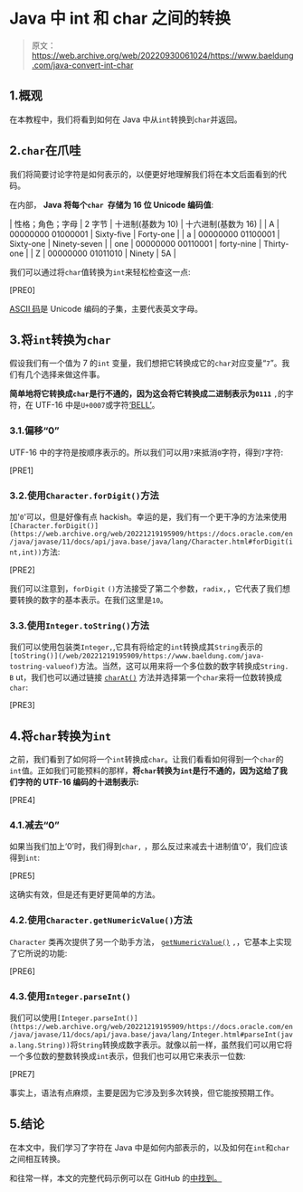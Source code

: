 # Java 中 int 和 char 之间的转换

> 原文：<https://web.archive.org/web/20220930061024/https://www.baeldung.com/java-convert-int-char>

## 1.概观

在本教程中，我们将看到如何在 Java 中从`int`转换到`char`并返回。

## 2.`char`在爪哇

我们将简要讨论字符是如何表示的，以便更好地理解我们将在本文后面看到的代码。

在内部， **Java 将每个`char `存储为 16 位 Unicode 编码值**:

| 性格；角色；字母 | 2 字节 | 十进制(基数为 10) | 十六进制(基数为 16) |
| A | 00000000 01000001 | Sixty-five | Forty-one |
| a | 00000000 01100001 | Sixty-one | Ninety-seven |
| one | 00000000 00110001 | forty-nine | Thirty-one |
| Z | 00000000 01011010 | Ninety | 5A |

我们可以通过将`char`值转换为`int`来轻松检查这一点:

[PRE0]

[ASCII 码](/web/20221219195909/https://www.baeldung.com/cs/ascii-code)是 Unicode 编码的子集，主要代表英文字母。

## 3.将`int`转换为`char`

假设我们有一个值为 7 的`int` 变量，我们想把它转换成它的`char`对应变量“`7`”。我们有几个选择来做这件事。

**简单地将它转换成`char`是行不通的，因为这会将它转换成二进制表示为`0111`** `,`的字符，在 UTF-16 中是`U+0007`或字符[‘BELL’](https://web.archive.org/web/20221219195909/https://www.fileformat.info/info/unicode/char/0007/index.htm)。

### 3.1.偏移“0”

UTF-16 中的字符是按顺序表示的。所以我们可以用`7`来抵消`0`字符，得到`7`字符:

[PRE1]

### 3.2.使用`Character.forDigit()`方法

加'`0`'可以，但是好像有点 hackish。幸运的是，我们有一个更干净的方法来使用`[Character.forDigit()](https://web.archive.org/web/20221219195909/https://docs.oracle.com/en/java/javase/11/docs/api/java.base/java/lang/Character.html#forDigit(int,int))`方法:

[PRE2]

我们可以注意到，`forDigit` `()`方法接受了第二个参数，`radix,`，它代表了我们想要转换的数字的基本表示。在我们这里是`10`。

### 3.3.使用`Integer.toString()`方法

我们可以使用包装类`Integer,`,它具有将给定的`int`转换成其`String`表示的`[toString()](/web/20221219195909/https://www.baeldung.com/java-tostring-valueof)`方法。当然，这可以用来将一个多位数的数字转换成`String. B` ut，我们也可以通过链接 [`charAt()`](/web/20221219195909/https://www.baeldung.com/java-convert-string-to-char) 方法并选择第一个`char`来将一位数转换成`char`:

[PRE3]

## 4.将`char`转换为`int`

之前，我们看到了如何将一个`int`转换成`char`。让我们看看如何得到一个`char`的`int`值。正如我们可能预料的那样，**将`char`转换为`int`是行不通的，因为这给了我们字符的 UTF-16 编码的十进制表示:**

[PRE4]

### 4.1.减去“0”

如果当我们加上‘0’时，我们得到`char,` ，那么反过来减去十进制值‘0’，我们应该得到`int`:

[PRE5]

这确实有效，但是还有更好更简单的方法。

### 4.2.使用`Character.getNumericValue()`方法

`Character` 类再次提供了另一个助手方法， [`getNumericValue()`](https://web.archive.org/web/20221219195909/https://docs.oracle.com/en/java/javase/11/docs/api/java.base/java/lang/Character.html#getNumericValue(char)) `,`，它基本上实现了它所说的功能:

[PRE6]

### 4.3.使用`Integer.parseInt()`

我们可以使用`[Integer.parseInt()](https://web.archive.org/web/20221219195909/https://docs.oracle.com/en/java/javase/11/docs/api/java.base/java/lang/Integer.html#parseInt(java.lang.String))`将`String`转换成数字表示。就像以前一样，虽然我们可以用它将一个多位数的整数转换成`int`表示，但我们也可以用它来表示一位数:

[PRE7]

事实上，语法有点麻烦，主要是因为它涉及到多次转换，但它能按预期工作。

## 5.结论

在本文中，我们学习了字符在 Java 中是如何内部表示的，以及如何在`int`和`char`之间相互转换。

和往常一样，本文的完整代码示例可以在 GitHub 的[中找到。](https://web.archive.org/web/20221219195909/https://github.com/eugenp/tutorials/tree/master/core-java-modules/core-java-lang-5)